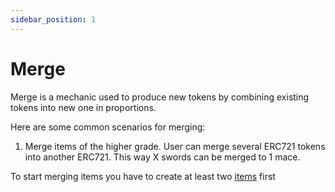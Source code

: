 ```yaml
---
sidebar_position: 1
---
```


# Merge

Merge is a mechanic used to produce new tokens by combining existing tokens into new one in proportions.

Here are some common scenarios for merging:

1. Merge items of the higher grade. User can merge several ERC721 tokens into another ERC721. 
   This way X swords can be merged to 1 mace.

To start merging items you have to create at least two [items](/admin/hierarchy/ERC721/template/) first

